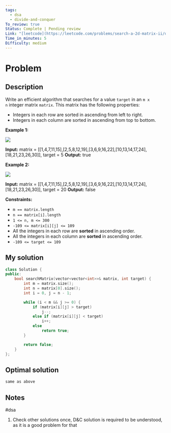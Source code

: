 ```yaml
---
tags:
  - dsa
  - divide-and-conquer
To_review: true
Status: Complete | Pending review
Link: "[leetcode](https://leetcode.com/problems/search-a-2d-matrix-ii/description/)"
Time_in_minutes: 5
Difficulty: medium
---
```

# Problem
## Description
Write an efficient algorithm that searches for a value `target` in an `m x n` integer matrix `matrix`. This matrix has the following properties:

- Integers in each row are sorted in ascending from left to right.
- Integers in each column are sorted in ascending from top to bottom.

**Example 1:**

![](https://assets.leetcode.com/uploads/2020/11/24/searchgrid2.jpg)

**Input:** matrix = [[1,4,7,11,15],[2,5,8,12,19],[3,6,9,16,22],[10,13,14,17,24],[18,21,23,26,30]], target = 5
**Output:** true

**Example 2:**

![](https://assets.leetcode.com/uploads/2020/11/24/searchgrid.jpg)

**Input:** matrix = [[1,4,7,11,15],[2,5,8,12,19],[3,6,9,16,22],[10,13,14,17,24],[18,21,23,26,30]], target = 20
**Output:** false

**Constraints:**

- `m == matrix.length`
- `n == matrix[i].length`
- `1 <= n, m <= 300`
- `-109 <= matrix[i][j] <= 109`
- All the integers in each row are **sorted** in ascending order.
- All the integers in each column are **sorted** in ascending order.
- `-109 <= target <= 109`
## My solution
```cpp
class Solution {
public:
    bool searchMatrix(vector<vector<int>>& matrix, int target) {
        int m = matrix.size();
        int n = matrix[0].size();
        int i = 0, j = n - 1;

        while (i < m && j >= 0) {
            if (matrix[i][j] > target)
                j--;
            else if (matrix[i][j] < target)
                i++;
            else
                return true;
        }

        return false;
    }
};
```
## Optimal solution
```cpp
same as above
```
## Notes
#dsa
1. Check other solutions once, D&C solution is required to be understood, as it is a good problem for that
